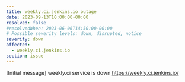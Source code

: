 ```yaml
---
title: weekly.ci.jenkins.io outage
date: 2023-09-13T10:00:00-00:00
resolved: false
#resolvedWhen: 2023-06-06T14:50:00-00:00
# Possible severity levels: down, disrupted, notice
severity: down
affected:
  - weekly.ci.jenkins.io
section: issue
---
```


[Initial message]
weekly.ci service is down https://weekly.ci.jenkins.io/
